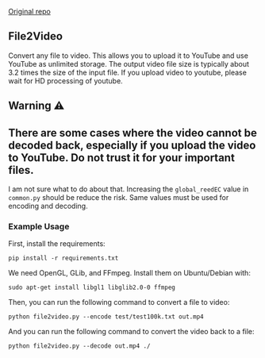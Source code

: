 [Original repo](https://github.com/karaketir16/file2video)

## File2Video

Convert any file to video. This allows you to upload it to YouTube and use YouTube as unlimited storage. The output video file size is typically about 3.2 times the size of the input file. If you upload video to youtube, please wait for HD processing of youtube.

## Warning ⚠️

## There are some cases where the video cannot be decoded back, especially if you upload the video to YouTube. Do not trust it for your important files.

I am not sure what to do about that. Increasing the `global_reedEC` value in `common.py` should be reduce the risk. Same values must be used for encoding and decoding.

### Example Usage
First, install the requirements:
```
pip install -r requirements.txt
```
We need OpenGL, GLib, and FFmpeg. Install them on Ubuntu/Debian with:
```
sudo apt-get install libgl1 libglib2.0-0 ffmpeg
```
Then, you can run the following command to convert a file to video:
```
python file2video.py --encode test/test100k.txt out.mp4
```
And you can run the following command to convert the video back to a file:
```
python file2video.py --decode out.mp4 ./
```